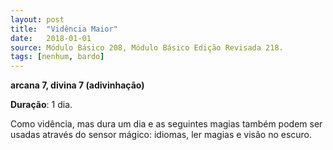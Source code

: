 ```yaml
---
layout: post
title:  "Vidência Maior"
date:   2018-01-01
source: Módulo Básico 208, Módulo Básico Edição Revisada 218.
tags: [nenhum, bardo]
---
```


**arcana 7, divina 7 (adivinhação)**

**Duração**: 1 dia.

Como vidência, mas dura um dia e as seguintes magias também podem ser usadas através do sensor mágico: idiomas, ler magias e visão no escuro.
